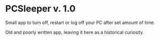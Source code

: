# PCSleeper v. 1.0
Small app to turn off, restart or log off your PC after set amount of time.

Old and poorly written app, leaving it here as a historical curiosity.
